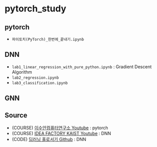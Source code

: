 # pytorch_study

## pytorch
* `파이토치(PyTorch)_한번에_끝내기.ipynb`


## DNN
* `lab1_linear_regression_with_pure_python.ipynb` : Gradient Descent Algorithm
* `lab2_regression.ipynb`
* `lab3_classification.ipynb`


## GNN


## Source
* (COURSE) [이수안컴퓨터연구소 Youtube](https://www.youtube.com/watch?v=k60oT_8lyFw) : pytorch
* (COURSE) [IDEA FACTORY KAIST Youtube](https://youtube.com/playlist?list=PLSAJwo7mw8jn8iaXwT4MqLbZnS-LJwnBd&si=38Kw_t90GrKvav1i) : DNN
* (CODE) [딥러닝 홀로서기 Github](https://github.com/heartcored98/Standalone-DeepLearning) : DNN
